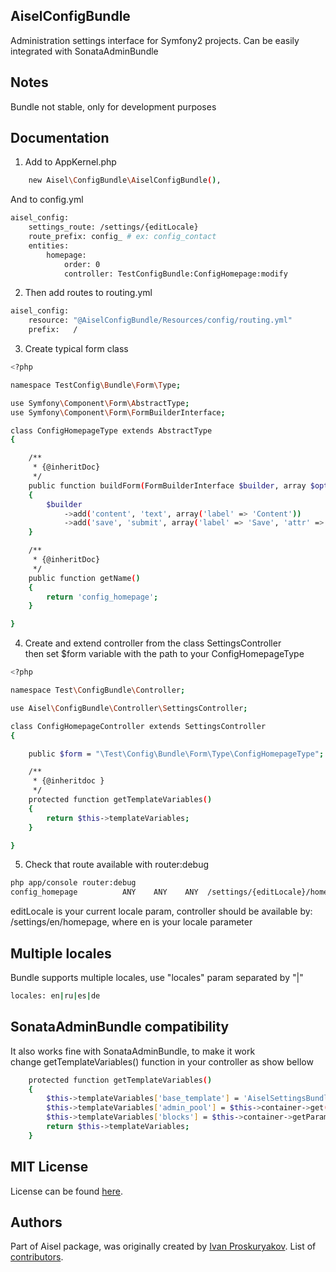 AiselConfigBundle
-----------------------------------
Administration settings interface for Symfony2 projects. Can be easily integrated with SonataAdminBundle

Notes
-------------
Bundle not stable, only for development purposes

Documentation
-------------

1.  Add to AppKernel.php<br/>
```bash
    new Aisel\ConfigBundle\AiselConfigBundle(),
```
And to config.yml<br/>
```bash
aisel_config:
    settings_route: /settings/{editLocale}
    route_prefix: config_ # ex: config_contact
    entities:
        homepage:
            order: 0
            controller: TestConfigBundle:ConfigHomepage:modify
```

2. Then add routes to routing.yml<br/>
```bash
aisel_config:
    resource: "@AiselConfigBundle/Resources/config/routing.yml"
    prefix:   /
```

3. Create typical form class<br/>
```bash
<?php

namespace TestConfig\Bundle\Form\Type;

use Symfony\Component\Form\AbstractType;
use Symfony\Component\Form\FormBuilderInterface;

class ConfigHomepageType extends AbstractType
{

    /**
     * {@inheritDoc}
     */
    public function buildForm(FormBuilderInterface $builder, array $options)
    {
        $builder
            ->add('content', 'text', array('label' => 'Content'))
            ->add('save', 'submit', array('label' => 'Save', 'attr' => array('class' => 'btn btn-primary')));
    }

    /**
     * {@inheritDoc}
     */
    public function getName()
    {
        return 'config_homepage';
    }

}
```

4. Create and extend controller from the class SettingsController<br/>
   then set $form variable with the path to your ConfigHomepageType
```bash
<?php

namespace Test\ConfigBundle\Controller;

use Aisel\ConfigBundle\Controller\SettingsController;

class ConfigHomepageController extends SettingsController
{

    public $form = "\Test\Config\Bundle\Form\Type\ConfigHomepageType";

    /**
     * {@inheritdoc }
     */
    protected function getTemplateVariables()
    {
        return $this->templateVariables;
    }

}
```
5. Check that route available with router:debug
```bash
php app/console router:debug
config_homepage          ANY    ANY    ANY  /settings/{editLocale}/homepage
```
editLocale is your current locale param, controller should be available by:<br/>
/settings/en/homepage, where en is your locale parameter

Multiple locales
-----------------------------------
Bundle supports multiple locales, use "locales" param separated by "|"
```bash
locales: en|ru|es|de
```
SonataAdminBundle compatibility
-----------------------------------
It also works fine with SonataAdminBundle, to make it work<br/>
   change getTemplateVariables() function in your controller as show bellow
```bash
    protected function getTemplateVariables()
    {
        $this->templateVariables['base_template'] = 'AiselSettingsBundle::layout.html.twig'; //Your sonata layout template
        $this->templateVariables['admin_pool'] = $this->container->get('sonata.admin.pool');
        $this->templateVariables['blocks'] = $this->container->getParameter('sonata.admin.configuration.dashboard_blocks');
        return $this->templateVariables;
    }
```


MIT License
-----------------------------------

License can be found [here](https://github.com/ivanproskuryakov/Aisel/blob/master/LICENSE).

Authors
-----------------------------------

Part of Aisel package, was originally created by [Ivan Proskuryakov](http://www.magazento.com).
List of [contributors](https://github.com/ivanproskuryakov/AiselConfigBundle/graphs/contributors).